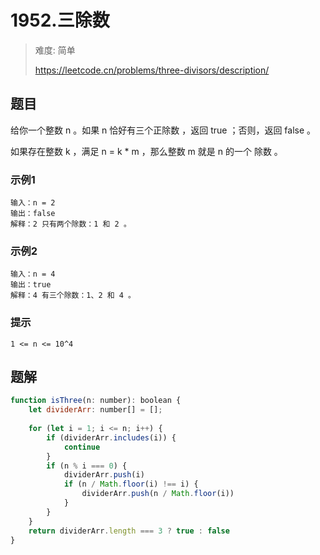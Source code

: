 # 1952.三除数
> 难度: 简单
> 
> https://leetcode.cn/problems/three-divisors/description/

## 题目
给你一个整数 n 。如果 n 恰好有三个正除数 ，返回 true ；否则，返回 false 。

如果存在整数 k ，满足 n = k * m ，那么整数 m 就是 n 的一个 除数 。

### 示例1
```
输入：n = 2
输出：false
解释：2 只有两个除数：1 和 2 。
```

### 示例2
```
输入：n = 4
输出：true
解释：4 有三个除数：1、2 和 4 。
```

### 提示
```
1 <= n <= 10^4
```

## 题解
```javascript
function isThree(n: number): boolean {  
    let dividerArr: number[] = [];  
  
    for (let i = 1; i <= n; i++) {  
        if (dividerArr.includes(i)) {  
            continue  
        }  
        if (n % i === 0) {  
            dividerArr.push(i)  
            if (n / Math.floor(i) !== i) {
                dividerArr.push(n / Math.floor(i))
            }
        }  
    }  
    return dividerArr.length === 3 ? true : false  
}
```

